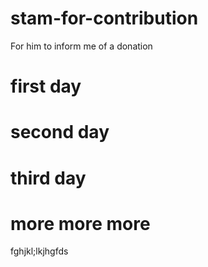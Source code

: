 # stam-for-contribution
For him to inform me of a donation

# first day
# second day
# third day
# more more more
fghjkl;lkjhgfds
